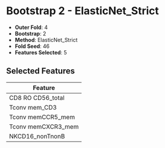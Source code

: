 # Bootstrap 2 - ElasticNet_Strict

- **Outer Fold**: 4
- **Bootstrap**: 2
- **Method**: ElasticNet_Strict
- **Fold Seed**: 46
- **Features Selected**: 5

## Selected Features

| Feature |
|---------|
| CD8 RO CD56_total |
| Tconv mem_CD3 |
| Tconv memCCR5_mem |
| Tconv memCXCR3_mem |
| NKCD16_nonTnonB |
